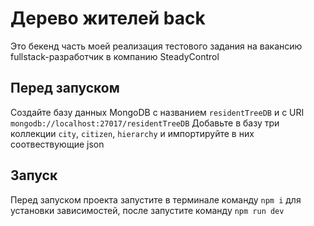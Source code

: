 # Дерево жителей back

Это бекенд часть моей реализация тестового задания на вакансию fullstack-разработчик в компанию SteadyControl

## Перед запуском 
Cоздайте базу данных MongoDB c названием `residentTreeDB` и с URI `mongodb://localhost:27017/residentTreeDB`
Добавьте в  базу три коллекции `city`, `citizen`, `hierarchy` и импортируйте в них соотвествующие json

## Запуск

Перед запуском проекта запустите в терминале команду `npm i` для установки зависимостей, после запустите команду `npm run dev`
